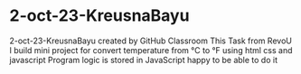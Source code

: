 # 2-oct-23-KreusnaBayu
2-oct-23-KreusnaBayu created by GitHub Classroom
This Task from RevoU
I build mini project for convert temperature from °C to °F using html css and javascript
Program logic is stored in JavaScript
happy to be able to do it
